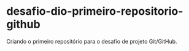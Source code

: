 # desafio-dio-primeiro-repositorio-github
Criando o primeiro repositório para o desafio de projeto Git/GitHub.

